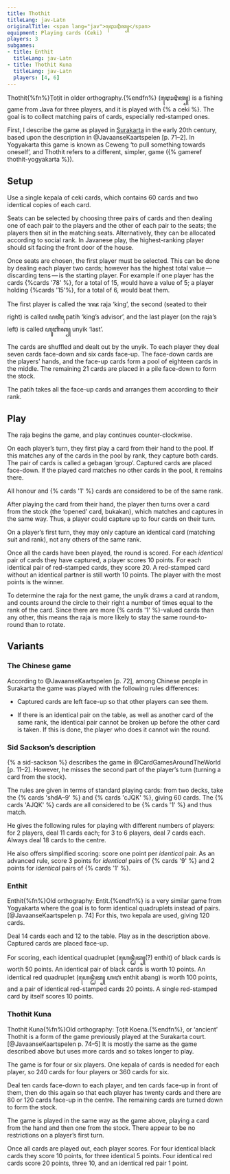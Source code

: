 ```yaml
---
title: Thothit
titleLang: jav-Latn
originalTitle: <span lang="jav">ꦛꦺꦴꦛꦶꦠ꧀</span>
equipment: Playing cards (Ceki)
players: 3
subgames:
- title: Enthit
  titleLang: jav-Latn
- title: Thothit Kuna
  titleLang: jav-Latn
  players: [4, 6]
---
```


<span lang="jav-Latn" class="noun">Thothit</span>{%fn%}<span lang="jav-Latn"
class="noun">Ṭoṭit</span> in older orthography.{%endfn%} (<span
lang="jav">ꦛꦺꦴꦛꦶꦠ꧀</span>) is a fishing game from Java for three players,
and it is played with {% a ceki %}. The goal is to collect matching pairs of
cards, especially red-stamped ones.

<!-- excerpt -->

First, I describe the game as played in
[Surakarta](https://en.wikipedia.org/wiki/Surakarta) in the early 20th century,
based upon the description in @JavaanseKaartspelen [p. 71–2]. In Yogyakarta this
game is known as <span lang="jav-Latn" class="noun">Ceweng</span> ‘to pull
something towards oneself’, and <span lang="jav-Latn"
class="noun">Thothit</span> refers to a different, simpler, game ({% gameref thothit-yogyakarta %}).

## Setup

Use a single <span lang="jav-Latn">kepala</span> of <span
lang="jav-Latn">ceki</span> cards, which contains 60 cards and two identical
copies of each card.

Seats can be selected by choosing three pairs of cards and then dealing one of
each pair to the players and the other of each pair to the seats; the players
then sit in the matching seats. Alternatively, they can be allocated according
to social rank. In Javanese play, the highest-ranking player should sit facing the
front door of the house.

Once seats are chosen, the first player must be selected. This can be done by
dealing each player two cards; however has the highest total value — discarding
tens — is the starting player. For example if one player has the cards {%cards
'78' %}, for a total of 15, would have a value of 5; a player holding {%cards
'15'%}, for a total of 6, would beat them.

The first player is called the <span lang="jav">ꦫꦗ</span> <span
lang="jav-Latn">raja</span> ‘king’, the second (seated to their right) is called
<span lang="jav">ꦥꦠꦶꦃ</span> <span lang="jav-Latn">patih</span> ‘king’s
advisor’, and the last player (on the <span lang="jav-Latn">raja</span>’s left)
is called <span lang="jav">ꦲꦸꦚꦶꦏ꧀</span> <span
lang="jav-Latn">unyik</span> ‘last’.

The cards are shuffled and dealt out by the <span lang="jav-Latn">unyik</span>.
To each player they deal seven cards face-down and six cards face-up. The
face-down cards are the players’ hands, and the face-up cards form a pool of
eighteen cards in the middle. The remaining 21 cards are placed in a pile
face-down to form the stock.

The <span lang="jav-Latn">patih</span> takes all the face-up cards and arranges
them according to their rank.

## Play

The <span lang="jav-Latn">raja</span> begins the game, and play continues
counter-clockwise.

On each player’s turn, they first play a card from their hand to the pool. If
this matches any of the cards in the pool by rank, they capture both cards. The
pair of cards is called a <span lang="jav-Latn">gebagan</span> ‘group’. Captured
cards are placed face-down. If the played card matches no other cards in the
pool, it remains there.

All honour and {% cards '1' %} cards are considered to be of the same rank.

After playing the card from their hand, the player then turns over a card from
the stock (the ‘opened’ card, <span lang="jav-Latn">bukakan</span>), which
matches and captures in the same way. Thus, a player could capture up to four
cards on their turn.

On a player’s first turn, they may only capture an identical card (matching suit
and rank), not any others of the same rank.

Once all the cards have been played, the round is scored. For each _identical_
pair of cards they have captured, a player scores 10 points. For each identical
pair of red-stamped cards, they score 20. A red-stamped card without an
identical partner is still worth 10 points. The player with the most points is
the winner.

To determine the <span lang="jav-Latn">raja</span> for the next game, the <span
lang="jav-Latn">unyik</span> draws a card at random, and counts around the
circle to their right a number of times equal to the rank of the card. Since
there are more {% cards '1' %}-valued cards than any other, this means the <span
lang="jav-Latn">raja</span> is more likely to stay the same round-to-round than
to rotate.

## Variants

### The Chinese game

According to @JavaanseKaartspelen [p. 72], among Chinese people in Surakarta the
game was played with the following rules differences:

* Captured cards are left face-up so that other players can see them.

* If there is an identical pair on the table, as well as another card of the same
rank, the identical pair cannot be broken up before the other card is taken. If
this is done, the player who does it cannot win the round.

### Sid Sackson’s description

{% a sid-sackson %} describes the game in @CardGamesAroundTheWorld [p. 11–2].
However, he misses the second part of the player’s turn (turning a card from the
stock).

The rules are given in terms of standard playing cards: from two decks, take the
{% cards 'shdA–9' %} and {% cards 'cJQK' %}, giving 60 cards. The {% cards
'AJQK' %} cards are all considered to be {% cards '1' %} and thus match.

He gives the following rules for playing with different numbers of players: for
2 players, deal 11 cards each; for 3 to 6 players, deal 7 cards each. Always
deal 18 cards to the centre.

He also offers simplified scoring: score one point per _identical_ pair. As an
advanced rule, score 3 points for _identical_ pairs of {% cards '9' %} and 2
points for _identical_ pairs of {% cards '1' %}.

### <span lang="jav-Latn" class="noun">Enthit</span>

<span lang="jav-Latn" class="noun">Enthit</span>{%fn%}Old orthography:
<span lang="jav-Latn">Enṭit</span>.{%endfn%} is a very similar game from
Yogyakarta where the goal is to form identical quadruplets instead of
pairs.[@JavaanseKaartspelen p. 74] For this, two <span
lang="jav-Latn">kepala</span> are used, giving 120 cards.

Deal 14 cards each and 12 to the table. Play as in the description above.
Captured cards are placed face-up.

For scoring, each identical quadruplet (<span lang="jav">ꦲꦺꦤ꧀ꦛꦶꦠ꧀</span>(?)
<span lang="jav-Latn">enthit</span>) of black cards is worth 50 points. An
identical pair of black cards is worth 10 points. An identical red quadruplet
(<span lang="jav">ꦲꦺꦤ꧀ꦛꦶꦠ꧀ ꦲꦧꦁ</span> <span lang="jav-Latn">enthit abang</span>) is
worth 100 points, and a pair of identical red-stamped cards 20 points. A single
red-stamped card by itself scores 10 points.

### <span lang="jav-Latn" class="noun">Thothit Kuna</span>

<span lang="jav-Latn" class="noun">Thothit Kuna</span>{%fn%}Old orthography:
<span lang="jav-Latn">Ṭoṭit Koena</span>.{%endfn%}, or ‘ancient’ <span
lang="jav-Latn" class="noun">Thothit</span> is a form of the game previously
played at the Surakarta court.[@JavaanseKaartspelen p. 74–5] It is mostly the
same as the game described above but uses more cards and so takes longer to
play.

The game is for four or six players. One <span lang="ms">kepala</span> of cards
is needed for each player, so 240 cards for four players or 360 cards for six.

Deal ten cards face-down to each player, and ten cards face-up in front of them,
then do this again so that each player has twenty cards and there are 80 or 120
cards face-up in the centre. The remaining cards are turned down to form the stock.

The game is played in the same way as the game above, playing a card from the
hand and then one from the stock. There appear to be no restrictions on a
player’s first turn.

Once all cards are played out, each player scores. For four identical black
cards they score 10 points, for three identical 5 points. Four identical red
cards score 20 points, three 10, and an identical red pair 1 point.

